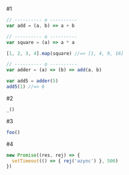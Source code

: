 #1

```js
// ---------- o ----------
var add = (a, b) => a + b

// ---------- o ----------
var square = (a) => a * a

[1, 2, 3, 4].map(square) //=> [1, 4, 9, 16]

// ---------- o ----------
var adder = (a) => (b) => add(a, b)

var add5 = adder(5)
add5(1) //=> 6
```

#2

```js
_()
```

#3

```js
foo()
```

#4

```js
new Promise((res, rej) => {
  setTimeout(() => { rej('azync') }, 500)
})
```

